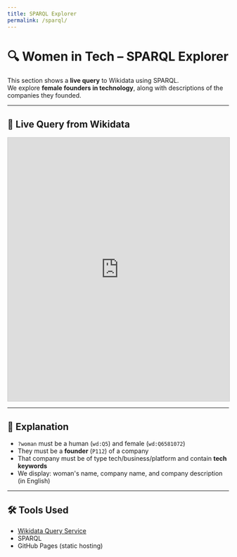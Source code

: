 ```yaml
---
title: SPARQL Explorer
permalink: /sparql/
---
```


# 🔍 Women in Tech – SPARQL Explorer

This section shows a **live query** to Wikidata using SPARQL.  
We explore **female founders in technology**, along with descriptions of the companies they founded.

---

## 📡 Live Query from Wikidata

<iframe
  style="width: 100%; height: 600px; border: 1px solid #ccc;"
  src="https://query.wikidata.org/embed.html#SELECT%20DISTINCT%20%3Fwoman%20%3FwomanLabel%20%3FcompanyLabel%20%3FcompanyDescription%20WHERE%20%7B%0A%20%20%3Fwoman%20wdt%3AP31%20wd%3AQ5%20%3B%20%20%20%20%20%20%20%20%23%20instance%20of%20human%0A%20%20%20%20%20%20%20%20wdt%3AP21%20wd%3AQ6581072%20%3B%20%20%20%20%20%20%20%20%23%20female%0A%20%20%20%20%20%20%20%20wdt%3AP112%20%3Fcompany%20.%20%20%20%20%20%20%20%20%20%20%20%20%20%20%20%20%23%20founder%20of%20company%0A%0A%20%20%3Fcompany%20wdt%3AP31%20%3Ftype%20%3B%0A%20%20%20%20%20%20%20%20schema%3Adescription%20%3FcompanyDescription%20.%0A%0A%20%20FILTER%28LANG%28%3FcompanyDescription%29%20%3D%20%22en%22%29%0A%20%20FILTER%28%3Ftype%20IN%20%28wd%3AQ4830453%2C%20wd%3AQ79913%2C%20wd%3AQ230844%2C%20wd%3AQ167037%2C%20wd%3AQ7397%29%29%20%23%20business%2C%20NGO%2C%20org%2C%20platform%2C%20tech%0A%0A%20%20FILTER%28REGEX%28%3FcompanyDescription%2C%20%22tech%7CAI%7Csoftware%7Cdigital%7CIT%7Cplatform%22%2C%20%22i%22%29%29%0A%0A%20%20SERVICE%20wikibase%3Alabel%20%7B%20bd%3AserviceParam%20wikibase%3Alanguage%20%22en%22.%20%7D%0A%7D%0ALIMIT%2030">
</iframe>

---

## 💬 Explanation

- `?woman` must be a human (`wd:Q5`) and female (`wd:Q6581072`)
- They must be a **founder** (`P112`) of a company
- That company must be of type tech/business/platform and contain **tech keywords**
- We display: woman's name, company name, and company description (in English)

---

## 🛠️ Tools Used

- [Wikidata Query Service](https://query.wikidata.org/)
- SPARQL
- GitHub Pages (static hosting)
